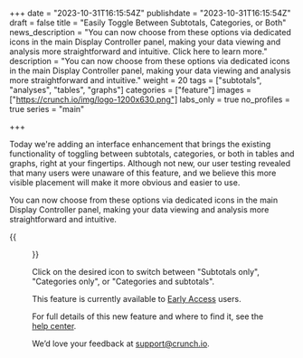 +++
date = "2023-10-31T16:15:54Z"
publishdate = "2023-10-31T16:15:54Z"
draft = false
title = "Easily Toggle Between Subtotals, Categories, or Both"
news_description = "You can now choose from these options via dedicated icons in the main Display Controller panel, making your data viewing and analysis more straightforward and intuitive. Click here to learn more."
description = "You can now choose from these options via dedicated icons in the main Display Controller panel, making your data viewing and analysis more straightforward and intuitive."
weight = 20
tags = ["subtotals", "analyses", "tables", "graphs"]
categories = ["feature"]
images = ["https://crunch.io/img/logo-1200x630.png"]
labs_only = true
no_profiles = true
series = "main"

+++

Today we're adding an interface enhancement that brings the existing functionality of toggling between subtotals, categories, or both in tables and graphs, right at your fingertips. Although not new, our user testing revealed that many users were unaware of this feature, and we believe this more visible placement will make it more obvious and easier to use.

You can now choose from these options via dedicated icons in the main Display Controller panel, making your data viewing and analysis more straightforward and intuitive.

{{<figure src="https://player-crunch-io.s3.amazonaws.com/help-crunch-io/screenshots/subtotals_toggle.png" class="img-fluid">}}

Click on the desired icon to switch between "Subtotals only", "Categories only", or "Categories and subtotals".

This feature is currently available to [Early Access](https://help.crunch.io/hc/en-us/articles/360040465331-How-to-enable-early-access) users.

For full details of this new feature and where to find it, see the [help center](https://help.crunch.io/hc/en-us/articles/4416232124813-Graphing-Subtotals-and-Differences).

We’d love your feedback at [support@crunch.io](mailto:support@crunch.io).
